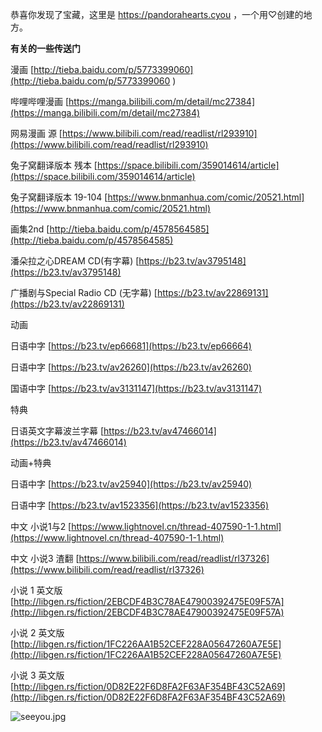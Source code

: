 恭喜你发现了宝藏，这里是 https://pandorahearts.cyou ，一个用♡创建的地方。

**有关的一些传送门**

漫画 [http://tieba.baidu.com/p/5773399060](http://tieba.baidu.com/p/5773399060 )

哔哩哔哩漫画 [https://manga.bilibili.com/m/detail/mc27384](https://manga.bilibili.com/m/detail/mc27384)

网易漫画 源 [https://www.bilibili.com/read/readlist/rl293910](https://www.bilibili.com/read/readlist/rl293910)

兔子窝翻译版本 残本 [https://space.bilibili.com/359014614/article](https://space.bilibili.com/359014614/article)

兔子窝翻译版本 19-104 [https://www.bnmanhua.com/comic/20521.html](https://www.bnmanhua.com/comic/20521.html)

画集2nd
[http://tieba.baidu.com/p/4578564585](http://tieba.baidu.com/p/4578564585) 

潘朵拉之心DREAM CD(有字幕) [https://b23.tv/av3795148](https://b23.tv/av3795148)

广播剧与Special Radio CD (无字幕)
[https://b23.tv/av22869131](https://b23.tv/av22869131)

动画
 
日语中字 [https://b23.tv/ep66681](https://b23.tv/ep66664)
 
日语中字 [https://b23.tv/av26260](https://b23.tv/av26260)
 
国语中字 [https://b23.tv/av3131147](https://b23.tv/av3131147)
 
特典
 
日语英文字幕波兰字幕 [https://b23.tv/av47466014](https://b23.tv/av47466014)
 
动画+特典
 
日语中字 [https://b23.tv/av25940](https://b23.tv/av25940)
 
日语中字 [https://b23.tv/av1523356](https://b23.tv/av1523356)

中文 小说1与2  [https://www.lightnovel.cn/thread-407590-1-1.html](https://www.lightnovel.cn/thread-407590-1-1.html)

中文 小说3 渣翻 [https://www.bilibili.com/read/readlist/rl37326](https://www.bilibili.com/read/readlist/rl37326)

小说 1 英文版  [http://libgen.rs/fiction/2EBCDF4B3C78AE47900392475E09F57A](http://libgen.rs/fiction/2EBCDF4B3C78AE47900392475E09F57A)

小说 2 英文版  [http://libgen.rs/fiction/1FC226AA1B52CEF228A05647260A7E5E](http://libgen.rs/fiction/1FC226AA1B52CEF228A05647260A7E5E)

小说 3 英文版  [http://libgen.rs/fiction/0D82E22F6D8FA2F63AF354BF43C52A69](http://libgen.rs/fiction/0D82E22F6D8FA2F63AF354BF43C52A69)

![seeyou.jpg](https://i.loli.net/2021/06/06/To8v3X5P1Upz2Ds.jpg)
